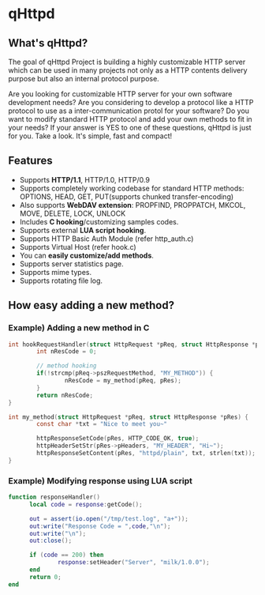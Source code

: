 qHttpd
======

## What's qHttpd?

The goal of qHttpd Project is building a highly customizable HTTP server which can be used in many projects not only as a HTTP contents delivery purpose but also an internal protocol purpose. 

Are you looking for customizable HTTP server for your own software development needs? Are you considering to develop a protocol like a HTTP protocol to use as a inter-communication protol for your software? Do you want to modify standard HTTP protocol and add your own methods to fit in your needs?
If your answer is YES to one of these questions, qHttpd is just for you. Take a look. It's simple, fast and compact! 

## Features

  * Supports **HTTP/1.1**, HTTP/1.0, HTTP/0.9 
  * Supports completely working codebase for standard HTTP methods: OPTIONS, HEAD, GET, PUT(supports chunked transfer-encoding) 
  * Also supports **WebDAV extension**: PROPFIND, PROPPATCH, MKCOL, MOVE, DELETE, LOCK, UNLOCK 
  * Includes **C hooking**/customizing samples codes. 
  * Supports external **LUA script hooking**. 
  * Supports HTTP Basic Auth Module (refer http_auth.c) 
  * Supports Virtual Host (refer hook.c) 
  * You can **easily customize/add methods**. 
  * Supports server statistics page. 
  * Supports mime types. 
  * Supports rotating file log. 

## How easy adding a new method?

### Example) Adding a new method in C

```C
int hookRequestHandler(struct HttpRequest *pReq, struct HttpResponse *pRes) {
        int nResCode = 0;

        // method hooking
        if(!strcmp(pReq->pszRequestMethod, "MY_METHOD")) {
                nResCode = my_method(pReq, pRes);
        }
        return nResCode;
}

int my_method(struct HttpRequest *pReq, struct HttpResponse *pRes) {
        const char *txt = "Nice to meet you~"

        httpResponseSetCode(pRes, HTTP_CODE_OK, true);
        httpHeaderSetStr(pRes->pHeaders, "MY_HEADER", "Hi~");
        httpResponseSetContent(pRes, "httpd/plain", txt, strlen(txt));
}
```

### Example) Modifying response using LUA script
```LUA
function responseHandler()
      local code = response:getCode();

      out = assert(io.open("/tmp/test.log", "a+"));
      out:write("Response Code = ",code,"\n");
      out:write("\n");
      out:close();

      if (code == 200) then
              response:setHeader("Server", "milk/1.0.0");
      end
      return 0;
end
```

